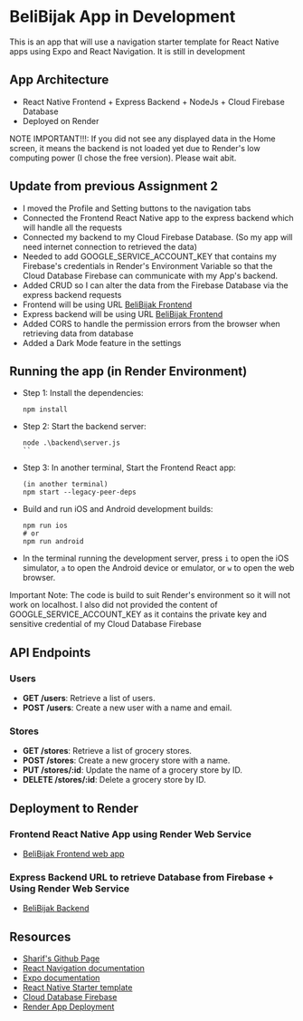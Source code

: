 # BeliBijak App in Development

This is an app that will use a navigation starter template for React Native apps using Expo and React Navigation. It is still in development

## App Architecture

 - React Native Frontend + Express Backend + NodeJs + Cloud Firebase Database
 - Deployed on Render

 NOTE IMPORTANT!!!: If you did not see any displayed data in the Home screen, it means the backend is not loaded yet due to Render's low computing power (I chose the free version). Please wait abit.

## Update from previous Assignment 2

 - I moved the Profile and Setting buttons to the navigation tabs
 - Connected the Frontend React Native app to the express backend which will handle all the requests
 - Connected my backend to my Cloud Firebase Database. (So my app will need internet connection to retrieved the data)
 - Needed to add GOOGLE_SERVICE_ACCOUNT_KEY that contains my Firebase's credentials in Render's Environment Variable so that the Cloud Database Firebase can communicate with my App's backend.
 - Added CRUD so I can alter the data from the Firebase Database via the express backend requests
 - Frontend will be using URL [BeliBijak Frontend](https://belibijak.onrender.com/)
 - Express backend will be using URL [BeliBijak Frontend](https://belibijak-1.onrender.com)
 - Added CORS to handle the permission errors from the browser when retrieving data from database
 - Added a Dark Mode feature in the settings

## Running the app (in Render Environment)

- Step 1: Install the dependencies:

  ```
  npm install
  ```

- Step 2: Start the backend server:

  ```
  node .\backend\server.js
  ``

- Step 3: In another terminal, Start the Frontend React app:

  ```
  (in another terminal)
  npm start --legacy-peer-deps
  ```

- Build and run iOS and Android development builds:

  ```
  npm run ios
  # or
  npm run android
  ```

- In the terminal running the development server, press `i` to open the iOS simulator, `a` to open the Android device or emulator, or `w` to open the web browser.

Important Note: The code is build to suit Render's environment so it will not work on localhost. I also did not provided the content of GOOGLE_SERVICE_ACCOUNT_KEY as it contains the private key and sensitive credential of my Cloud Database Firebase

## API Endpoints

### Users
- **GET /users**: Retrieve a list of users.
- **POST /users**: Create a new user with a name and email.

### Stores
- **GET /stores**: Retrieve a list of grocery stores.
- **POST /stores**: Create a new grocery store with a name.
- **PUT /stores/:id**: Update the name of a grocery store by ID.
- **DELETE /stores/:id**: Delete a grocery store by ID.

## Deployment to Render

### Frontend React Native App using Render Web Service
- [BeliBijak Frontend web app](https://belibijak.onrender.com/)

### Express Backend URL to retrieve Database from Firebase + Using Render Web Service
- [BeliBijak Backend](https://belibijak-1.onrender.com)

## Resources

- [Sharif's Github Page](https://github.com/sharifuddin707/BeliBijak)
- [React Navigation documentation](https://reactnavigation.org/)
- [Expo documentation](https://docs.expo.dev/)
- [React Native Starter template](https://reactnative.dev/docs/navigation#react-navigation)
- [Cloud Database Firebase](https://firebase.google.com/)
- [Render App Deployment](https://render.com/)

